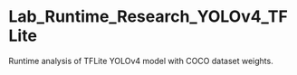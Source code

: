 # Lab_Runtime_Research_YOLOv4_TFLite
Runtime analysis of TFLite YOLOv4 model with COCO dataset weights.
